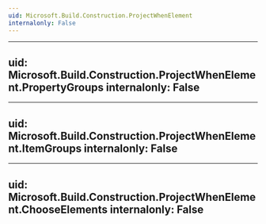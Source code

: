 ```yaml
---
uid: Microsoft.Build.Construction.ProjectWhenElement
internalonly: False
---
```


---
uid: Microsoft.Build.Construction.ProjectWhenElement.PropertyGroups
internalonly: False
---

---
uid: Microsoft.Build.Construction.ProjectWhenElement.ItemGroups
internalonly: False
---

---
uid: Microsoft.Build.Construction.ProjectWhenElement.ChooseElements
internalonly: False
---

